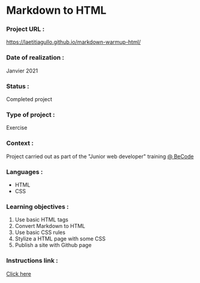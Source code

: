 # Markdown to HTML

### Project URL :
https://laetitiagullo.github.io/markdown-warmup-html/

### Date of realization :
Janvier 2021

### Status :
Completed project

### Type of project :
Exercise

### Context :
Project carried out as part of the "Junior web developer" training [@ BeCode](https://becode.org/)

### Languages :
* HTML
* CSS

### Learning objectives :
1. Use basic HTML tags
2. Convert Markdown to HTML
3. Use basic CSS rules
4. Stylize a HTML page with some CSS
5. Publish a site with Github page

### Instructions link :
[Click here](https://github.com/becodeorg/LIE-Jepsen-4.27/blob/master/01-the-field/04-html-css/01-fundamentals/01-markdown-to-html.md)
